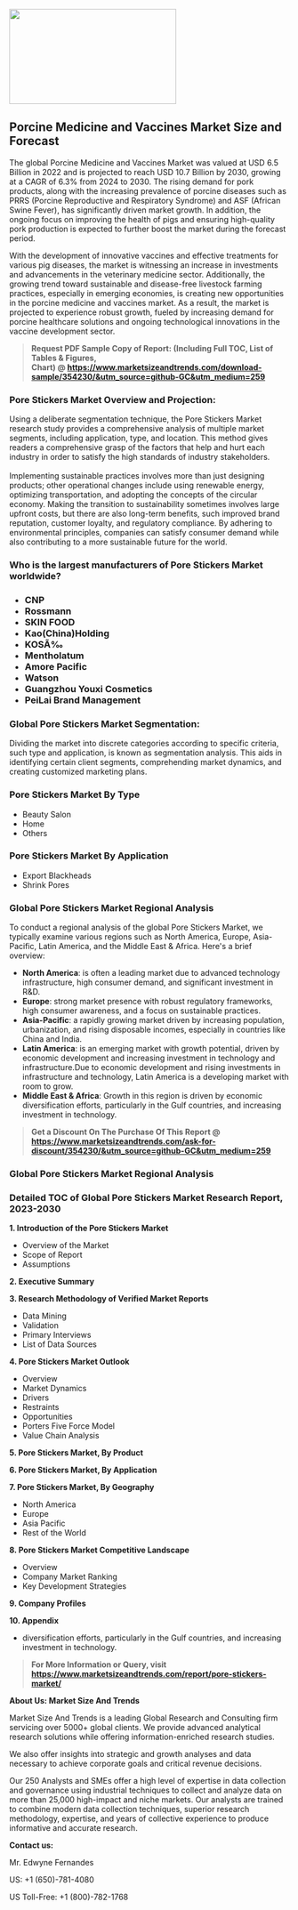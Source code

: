 <p><img class="alignnone size-medium wp-image-20088" src="https://ffe5etoiles.com/wp-content/uploads/2024/12/MST1-300x171.png" alt="" width="300" height="171" /></p><h2>Porcine Medicine and Vaccines Market Size and Forecast</h2><p>The global Porcine Medicine and Vaccines Market was valued at USD 6.5 Billion in 2022 and is projected to reach USD 10.7 Billion by 2030, growing at a CAGR of 6.3% from 2024 to 2030. The rising demand for pork products, along with the increasing prevalence of porcine diseases such as PRRS (Porcine Reproductive and Respiratory Syndrome) and ASF (African Swine Fever), has significantly driven market growth. In addition, the ongoing focus on improving the health of pigs and ensuring high-quality pork production is expected to further boost the market during the forecast period.</p><p>With the development of innovative vaccines and effective treatments for various pig diseases, the market is witnessing an increase in investments and advancements in the veterinary medicine sector. Additionally, the growing trend toward sustainable and disease-free livestock farming practices, especially in emerging economies, is creating new opportunities in the porcine medicine and vaccines market. As a result, the market is projected to experience robust growth, fueled by increasing demand for porcine healthcare solutions and ongoing technological innovations in the vaccine development sector.</p></p><blockquote id="" class=""><strong>Request PDF Sample Copy of Report: (Including Full TOC, List of Tables &amp; Figures, Chart)&nbsp;@&nbsp;<strong><a href="https://www.marketsizeandtrends.com/download-sample/354230/&utm_source=github-GC&utm_medium=259" target="_blank">https://www.marketsizeandtrends.com/download-sample/354230/&utm_source=github-GC&utm_medium=259</a></strong></strong></blockquote><h3 id="" class="">Pore Stickers Market&nbsp;Overview and Projection:</h3><p id="" class="">Using a deliberate segmentation technique, the Pore Stickers Market research study provides a comprehensive analysis of multiple market segments, including application, type, and location. This method gives readers a comprehensive grasp of the factors that help and hurt each industry in order to satisfy the high standards of industry stakeholders. <br /> <br />Implementing sustainable practices involves more than just designing products; other operational changes include using renewable energy, optimizing transportation, and adopting the concepts of the circular economy. Making the transition to sustainability sometimes involves large upfront costs, but there are also long-term benefits, such improved brand reputation, customer loyalty, and regulatory compliance. By adhering to environmental principles, companies can satisfy consumer demand while also contributing to a more sustainable future for the world.</p><h3 id="" class="">Who is the largest manufacturers of&nbsp;Pore Stickers Market worldwide?</h3><h3 class=""><p><ul><li>CNP </li><li> Rossmann </li><li> SKIN FOOD </li><li> Kao(China)Holding </li><li> KOSÃ‰ </li><li> Mentholatum </li><li> Amore Pacific </li><li> Watson </li><li> Guangzhou Youxi Cosmetics </li><li> PeiLai Brand Management</li></ul></p></h3><h3 id="" class="">Global&nbsp;Pore Stickers Market Segmentation:</h3><p id="" class="">Dividing the market into discrete categories according to specific criteria, such type and application, is known as segmentation analysis. This aids in identifying certain client segments, comprehending market dynamics, and creating customized marketing plans.</p><h3 id="" class="">Pore Stickers Market&nbsp;By Type</h3><p><p><ul><li>Beauty Salon</li><li> Home</li><li> Others</p></li></ul></p></p><h3 id="" class="">Pore Stickers Market&nbsp;By Application</h3><p class=""><p><ul><li>Export Blackheads</li><li> Shrink Pores</li></ul></p></p><h3 id="" class="">Global Pore Stickers Market Regional Analysis</h3><p id="" class="">To conduct a regional analysis of the global Pore Stickers Market, we typically examine various regions such as North America, Europe, Asia-Pacific, Latin America, and the Middle East &amp; Africa. Here's a brief overview:</p><ul><li><strong>North America</strong>: is often a leading market due to advanced technology infrastructure, high consumer demand, and significant investment in R&amp;D.</li><li><strong>Europe</strong>: strong market presence with robust regulatory frameworks, high consumer awareness, and a focus on sustainable practices.</li><li><strong>Asia-Pacific</strong>: a rapidly growing market driven by increasing population, urbanization, and rising disposable incomes, especially in countries like China and India.</li><li><strong>Latin America</strong>: is an emerging market with growth potential, driven by economic development and increasing investment in technology and infrastructure.Due to economic development and rising investments in infrastructure and technology, Latin America is a developing market with room to grow.</li><li><strong>Middle East &amp; Africa</strong>: Growth in this region is driven by economic diversification efforts, particularly in the Gulf countries, and increasing investment in technology.</li></ul><blockquote id="" class=""><strong>Get a Discount On The Purchase Of This Report @ <strong><a href="https://www.marketsizeandtrends.com/ask-for-discount/354230/&utm_source=github-GC&utm_medium=259" target="_blank">https://www.marketsizeandtrends.com/ask-for-discount/354230/&utm_source=github-GC&utm_medium=259</a></strong></strong></blockquote><h3 id="" class="">Global Pore Stickers Market Regional Analysis</h3><h3 id="" class="">Detailed TOC of Global Pore Stickers Market Research Report, 2023-2030</h3><p id="" class=""><strong>1. Introduction of the Pore Stickers Market</strong></p><ul><li>Overview of the Market</li><li>Scope of Report</li><li>Assumptions</li></ul><p id="" class=""><strong>2. Executive Summary</strong></p><p id="" class=""><strong>3. Research Methodology of Verified Market Reports</strong></p><ul><li>Data Mining</li><li>Validation</li><li>Primary Interviews</li><li>List of Data Sources</li></ul><p id="" class=""><strong>4. Pore Stickers Market Outlook</strong></p><ul><li>Overview</li><li>Market Dynamics</li><li>Drivers</li><li>Restraints</li><li>Opportunities</li><li>Porters Five Force Model</li><li>Value Chain Analysis</li></ul><p id="" class=""><strong>5. Pore Stickers Market, By Product</strong></p><p id="" class=""><strong>6. Pore Stickers Market, By Application</strong></p><p id="" class=""><strong>7. Pore Stickers Market, By Geography</strong></p><ul><li>North America</li><li>Europe</li><li>Asia Pacific</li><li>Rest of the World</li></ul><p id="" class=""><strong>8. Pore Stickers Market Competitive Landscape</strong></p><ul><li>Overview</li><li>Company Market Ranking</li><li>Key Development Strategies</li></ul><p id="" class=""><strong>9. Company Profiles</strong></p><p id="" class=""><strong>10. Appendix</strong></p><ul><li>diversification efforts, particularly in the Gulf countries, and increasing investment in technology.</li></ul><blockquote id="" class=""><strong>For More Information or Query, visit <strong><strong><a href="https://www.marketsizeandtrends.com/report/pore-stickers-market/" target="_blank">https://www.marketsizeandtrends.com/report/pore-stickers-market/</a></strong></strong></strong></blockquote><p id="" class=""><strong>About Us: Market Size And Trends</strong></p><p id="" class="">Market Size And Trends is a leading Global Research and Consulting firm servicing over 5000+ global clients. We provide advanced analytical research solutions while offering information-enriched research studies.</p><p id="" class="">We also offer insights into strategic and growth analyses and data necessary to achieve corporate goals and critical revenue decisions.</p><p id="" class="">Our 250 Analysts and SMEs offer a high level of expertise in data collection and governance using industrial techniques to collect and analyze data on more than 25,000 high-impact and niche markets. Our analysts are trained to combine modern data collection techniques, superior research methodology, expertise, and years of collective experience to produce informative and accurate research.</p><p id="" class=""><strong>Contact us:</strong></p><p id="" class="">Mr. Edwyne Fernandes</p><p id="" class="">US: +1 (650)-781-4080</p><p id="" class="">US Toll-Free: +1 (800)-782-1768</p>

